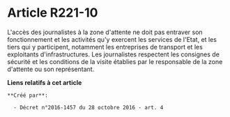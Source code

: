 # Article R221-10

L'accès  des journalistes à la zone d'attente ne doit pas entraver son  fonctionnement et les activités qu'y exercent les
services de l'Etat, et  les tiers qui y participent, notamment les entreprises de transport et  les exploitants
d'infrastructures. Les journalistes respectent les  consignes de sécurité et les conditions de la visite établies par le
responsable de la zone d'attente ou son représentant.

**Liens relatifs à cet article**

	**Créé par**:

	  - Décret n°2016-1457 du 28 octobre 2016 - art. 4
